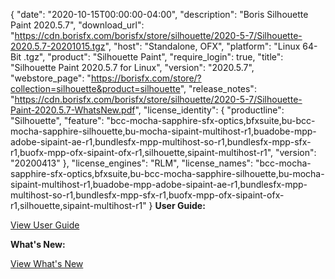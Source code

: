 {
  "date": "2020-10-15T00:00:00-04:00",
  "description": "Boris Silhouette Paint 2020.5.7",
  "download_url": "https://cdn.borisfx.com/borisfx/store/silhouette/2020-5-7/Silhouette-2020.5.7-20201015.tgz",
  "host": "Standalone, OFX",
  "platform": "Linux 64-Bit .tgz",
  "product": "Silhouette Paint",
  "require_login": true,
  "title": "Silhouette Paint 2020.5.7 for Linux",
  "version": "2020.5.7",
  "webstore_page": "https://borisfx.com/store/?collection=silhouette&product=silhouette",
  "release_notes": "https://cdn.borisfx.com/borisfx/store/silhouette/2020-5-7/Silhouette-Paint-2020.5.7-WhatsNew.pdf",
  "license_identity": {
    "productline": "Silhouette",
    "feature": "bcc-mocha-sapphire-sfx-optics,bfxsuite,bu-bcc-mocha-sapphire-silhouette,bu-mocha-sipaint-multihost-r1,buadobe-mpp-adobe-sipaint-ae-r1,bundlesfx-mpp-multihost-so-r1,bundlesfx-mpp-sfx-r1,buofx-mpp-ofx-sipaint-ofx-r1,silhouette,sipaint-multihost-r1",
    "version": "20200413"
  },
  "license_engines": "RLM",
  "license_names": "bcc-mocha-sapphire-sfx-optics,bfxsuite,bu-bcc-mocha-sapphire-silhouette,bu-mocha-sipaint-multihost-r1,buadobe-mpp-adobe-sipaint-ae-r1,bundlesfx-mpp-multihost-so-r1,bundlesfx-mpp-sfx-r1,buofx-mpp-ofx-sipaint-ofx-r1,silhouette,sipaint-multihost-r1"
}
**User Guide:**

<a href="https://cdn.borisfx.com/borisfx/store/silhouette/2020-5-7/Silhouette-Paint-2020.5.7-UserGuide.pdf" target="_blank">View User Guide</a>

**What's New:**

<a href="https://cdn.borisfx.com/borisfx/store/silhouette/2020-5-7/Silhouette-Paint-2020.5.7-WhatsNew.pdf" target="_blank">View What's New</a>


